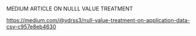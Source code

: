 MEDIUM ARTICLE ON NULLL VALUE TREATMENT


https://medium.com/@vdrss3/null-value-treatment-on-application-data-csv-c957e8eb4630
